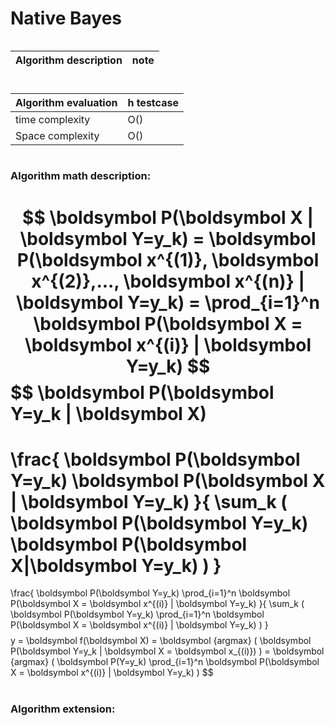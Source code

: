 # Native Bayes
```
```

Algorithm description|note
:--|:--

#
Algorithm evaluation|h testcase
:--|:--
time complexity|O()
Space complexity|O()
#
### Algorithm math description:
$$
\boldsymbol P(\boldsymbol X | \boldsymbol Y=y_k) =
\boldsymbol P(\boldsymbol x^{(1)}, \boldsymbol x^{(2)},..., \boldsymbol x^{(n)} | \boldsymbol Y=y_k) =
\prod_{i=1}^n \boldsymbol P(\boldsymbol X = \boldsymbol x^{(i)} | \boldsymbol Y=y_k)
$$
$$
\boldsymbol P(\boldsymbol Y=y_k | \boldsymbol X)
=
\frac{
    \boldsymbol P(\boldsymbol Y=y_k)
    \boldsymbol P(\boldsymbol X | \boldsymbol Y=y_k)
}{
    \sum_k (
        \boldsymbol P(\boldsymbol Y=y_k)
        \boldsymbol P(\boldsymbol X|\boldsymbol Y=y_k)
    )
}
=
\frac{
    \boldsymbol P(\boldsymbol Y=y_k)
    \prod_{i=1}^n
    \boldsymbol P(\boldsymbol X = \boldsymbol x^{(i)} | \boldsymbol Y=y_k)
}{
    \sum_k (
        \boldsymbol P(\boldsymbol Y=y_k)
        \prod_{i=1}^n \boldsymbol P(\boldsymbol X = \boldsymbol x^{(i)} | \boldsymbol Y=y_k)
    )
}
$$
$$
y = \boldsymbol f(\boldsymbol X)
= \boldsymbol {argmax} (
    \boldsymbol P(\boldsymbol Y=y_k | \boldsymbol X = \boldsymbol x_{(i)})
)
= \boldsymbol {argmax} (
    \boldsymbol P(Y=y_k) \prod_{i=1}^n
    \boldsymbol P(\boldsymbol X = \boldsymbol x^{(i)} | \boldsymbol Y=y_k)
)
$$
#
### Algorithm extension: